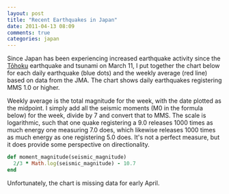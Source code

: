 ```yaml
---
layout: post
title: "Recent Earthquakes in Japan"
date: 2011-04-13 08:09
comments: true
categories: japan
---
```


Since Japan has been experiencing increased earthquake activity since the [Tōhoku][tohoku] earthquake and tsunami on March 11, I
put together the chart below for each daily earthquake (blue dots) and the weekly average (red line) based on data from
the JMA. The chart shows daily earthquakes registering MMS 1.0 or higher.

Weekly average is the total magnitude for the week, with the date plotted as the midpoint. I simply add all the seismic
moments (M0 in the formula below) for the week, divide by 7 and convert that to MMS. The scale is logarithmic, such that
one quake registering a 9.0 releases 1000 times as much energy one measuring 7.0 does, which likewise releases 1000
times as much energy as one registering 5.0 does. It's not a perfect measure, but it does provide some perspective on
directionality.

``` ruby
def moment_magnitude(seismic_magnitude)
  2/3 * Math.log(seismic_magnitude) - 10.7
end
```

Unfortunately, the chart is missing data for early April.

  [tohoku]:http://en.wikipedia.org/wiki/2011_T%C5%8Dhoku_earthquake_and_tsunami
